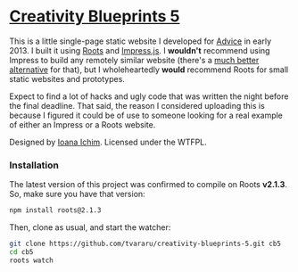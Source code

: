 [Creativity Blueprints 5](http://creativityblueprints.ro/)
=================
This is a little single-page static website I developed for [Advice](http://www.advicestudents.ro/) in early 2013. I built it using [Roots](https://github.com/jenius/roots) and [Impress.js](https://github.com/bartaz/impress.js/). I **wouldn't** recommend using Impress to build any remotely similar website (there's a [much better alternative](https://github.com/jmpressjs/jmpress.js) for that), but I wholeheartedly **would** recommend Roots for small static websites and prototypes.

Expect to find a lot of hacks and ugly code that was written the night before the final deadline. That said, the reason I considered uploading this is because I figured it could be of use to someone looking for a real example of either an Impress or a Roots website.

Designed by [Ioana Ichim](http://ioanaichim.com/). Licensed under the WTFPL.

### Installation
The latest version of this project was confirmed to compile on Roots **v2.1.3**. So, make sure you have that version:

```bash
npm install roots@2.1.3
```

Then, clone as usual, and start the watcher:
```bash
git clone https://github.com/tvararu/creativity-blueprints-5.git cb5
cd cb5
roots watch
```
